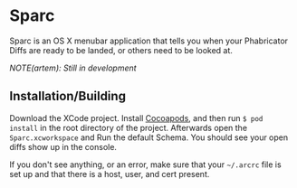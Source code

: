 # Sparc
Sparc is an OS X menubar application that tells you when your Phabricator Diffs are ready to be landed, or others need to be looked at.

*NOTE(artem): Still in development*

## Installation/Building

Download the XCode project. Install [Cocoapods](http://cocoapods.org/), and then run `$ pod install` in the root directory of the project. Afterwards open the `Sparc.xcworkspace` and Run the default Schema. You should see your open diffs show up in the console.

If you don't see anything, or an error, make sure that your `~/.arcrc` file is set up and that there is a host, user, and cert present.
